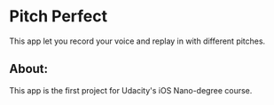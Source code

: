 # Pitch Perfect

This app let you record your voice and replay in with different pitches.

## About:
This app is the first project for Udacity's iOS Nano-degree course. 
